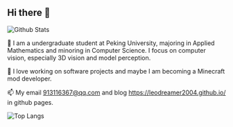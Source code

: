 ## Hi there 👋

![Github Stats](https://github-readme-stats.vercel.app/api?username=LeoDreamer2004&show_icons=true&theme=radical)

🔭 I am a undergraduate student at Peking University, majoring in Applied Mathematics and minoring in Computer Science. I focus on computer vision, especially 3D vision and model perception.

🌱 I love working on software projects and maybe I am becoming a Minecraft mod developer.

📫 My email <913116367@qq.com> and blog <https://leodreamer2004.github.io/> in github pages.

![Top Langs](https://github-readme-stats.vercel.app/api/top-langs/?username=LeoDreamer2004&layout=compact)
